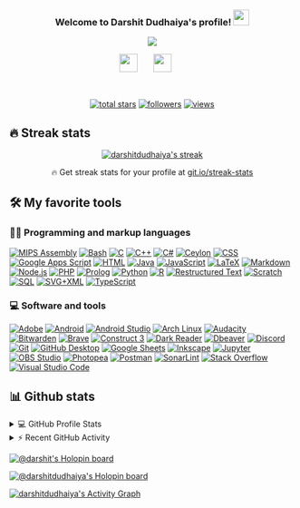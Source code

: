 <h3 align="center">
  Welcome to Darshit Dudhaiya's profile!
  <img src="https://media.giphy.com/media/hvRJCLFzcasrR4ia7z/giphy.gif" width="28">
</h3>

<!-- Typing SVG by darshitdudhaiya - https://github.com/darshitdudhaiya -->
<p align="center">
  <a href="https://github.com/darshitdudhaiya"><img src="https://readme-typing-svg.demolab.com/?lines=Full-stack%20web%20developer;Always%20learning%20new%20things&font=Fira%20Code&center=true&width=440&height=45&color=f75c7e&vCenter=true&size=22&pause=1000"></a>
</p>

<!-- Social icons section -->
<p align="center">
  <a href="https://discord.gg/883965686911750145" alt="darshit"><img width="32px" src="https://assets-global.website-files.com/6257adef93867e50d84d30e2/625e5fcef7ab80b8c1fe559e_Discord-Logo-Color.png"/></a>
  &#8287;&#8287;&#8287;&#8287;&#8287;
  <a href="https://www.linkedin.com/in/darshitdudhaiya" alt="darshit"><img width="32px" src="https://cdn-icons-png.flaticon.com/512/145/145807.png"/></a>
  &#8287;&#8287;&#8287;&#8287;&#8287;
</p>

<br/>

<!-- Social badges section -->
<!-- Badges with custom icons - https://github.com/darshitdudhaiya -->
<!-- View counter - https://github.com/darshitdudhaiya -->
<p align="center">
  
  
  <a href="https://github.com/darshitdudhaiya?tab=repositories&sort=stargazers">
    <img alt="total stars" title="Total stars on GitHub" src="https://custom-icon-badges.demolab.com/github/stars/darshitdudhaiya?color=55960c&style=for-the-badge&labelColor=488207&logo=star"/></a>
  <a href="https://github.com/darshitdudhiya?tab=followers">
    <img alt="followers" title="Follow me on Github" src="https://custom-icon-badges.demolab.com/github/followers/darshitdudhaiya?color=236ad3&labelColor=1155ba&style=for-the-badge&logo=person-add&label=Follow&logoColor=white"/></a>
  <a href="https://github.com/darshitdudhaiya/Simple-View-Counter">
    <img alt="views" title="GitHub profile views" src="https://freshidea.com/jonah/app/darshitdudhaiya-profile-views"/></a>
</p>



## 🔥 Streak stats

<!-- GitHub Readme Streak Stats - https://github.com/darshitdudhaiya/github-readme-streak-stats -->
<p align="center">
  <a href="https://github.com/darshitdudhaiya/github-readme-streak-stats">
    <img title="🔥 Get streak stats for your profile at git.io/streak-stats" alt="darshitdudhaiya's streak" src="https://streak-stats.demolab.com/?user=darshitdudhaiya&theme=monokai-metallian&hide_border=true"/>
  </a>
  <p align="center">🔥 Get streak stats for your profile at <a href="https://git.io/streak-stats">git.io/streak-stats</a></p>
</p>

<!-- Some badges are from https://github.com/Ileriayo/markdown-badges -->

## 🛠️ My favorite tools

### 👨‍💻 Programming and markup languages

<p>
    <a href="https://github.com/search?q=user%3Adarshitdudhaiya+language%3Aassembly"><img alt="MIPS Assembly" src="https://custom-icon-badges.demolab.com/badge/Assembly-525252.svg?logo=asm-hex&logoColor=white"></a>
    <a href="https://github.com/search?q=user%3Adarshitdudhaiya+language%3Abash"><img alt="Bash" src="https://img.shields.io/badge/Bash-121011.svg?logo=gnu-bash&logoColor=white"></a>
    <a href="https://github.com/search?q=user%3Adarshitdudhaiya+language%3Ac"><img alt="C" src="https://custom-icon-badges.demolab.com/badge/C-03599C.svg?logo=c-in-hexagon&logoColor=white"></a>
    <a href="https://github.com/search?q=user%3Adarshitdudhaiya+language%3Acpp"><img alt="C++" src="https://custom-icon-badges.demolab.com/badge/C++-9C033A.svg?logo=cpp2&logoColor=white"></a>
    <a href="https://github.com/search?q=user%3Adarshitdudhaiya+language%3Acsharp"><img alt="C#" src="https://custom-icon-badges.demolab.com/badge/C%23-68217A.svg?logo=cs2&logoColor=white"></a>
    <a href="https://github.com/search?q=user%3Adarshitdudhaiya+language%3Aceylon"><img alt="Ceylon" src="https://custom-icon-badges.demolab.com/badge/Ceylon-E39842.svg?logo=ceylon&logoColor=white"></a>
    <a href="https://github.com/search?q=user%3Adarshitdudhaiya+language%3Acss"><img alt="CSS" src="https://img.shields.io/badge/CSS-1572B6.svg?logo=css3&logoColor=white"></a>
    <a href="https://github.com/search?q=user%3Adarshitdudhaiya+language%3Ags"><img alt="Google Apps Script" src="https://custom-icon-badges.demolab.com/badge/Google%20Apps%20Script-02569B.svg?logo=color-swatch&logoColor=white"></a>
    <a href="https://github.com/search?q=user%3Adarshitdudhaiya+language%3Ahtml"><img alt="HTML" src="https://img.shields.io/badge/HTML-E34F26.svg?logo=html5&logoColor=white"></a>
    <a href="https://github.com/search?q=user%3Adarshitdudhaiya+language%3Ajava"><img alt="Java" src="https://custom-icon-badges.demolab.com/badge/Java-007396.svg?logo=java&logoColor=white"></a>
    <a href="https://github.com/search?q=user%3Adarshitdudhaiya+language%3Ajavascript"><img alt="JavaScript" src="https://img.shields.io/badge/JavaScript-F7DF1E.svg?logo=javascript&logoColor=black"></a>
    <a href="https://github.com/search?q=user%3Adarshitdudhaiya+language%3Atex"><img alt="LaTeX" src="https://img.shields.io/badge/LaTeX-008080.svg?logo=LaTeX&logoColor=white"></a>
    <a href="https://github.com/search?q=user%3Adarshitdudhaiya+language%3Amarkdown"><img alt="Markdown" src="https://img.shields.io/badge/Markdown-000000.svg?logo=markdown&logoColor=white"></a>
    <a href="https://github.com/search?q=user%3Adarshitdudhaiya+language%3Ajavascript"><img alt="Node.js" src="https://img.shields.io/badge/Node.js-43853D.svg?logo=node.js&logoColor=white"></a>
    <a href="https://github.com/search?q=user%3Adarshitdudhaiya+language%3Aphp"><img alt="PHP" src="https://img.shields.io/badge/PHP-777BB4.svg?logo=php&logoColor=white"></a>
    <a href="https://github.com/search?q=user%3Adarshitdudhaiya+language%3Aprolog"><img alt="Prolog" src="https://custom-icon-badges.demolab.com/badge/Prolog-E61B23.svg?logo=swi-prolog&logoColor=white"></a>
    <a href="https://github.com/search?q=user%3Adarshitdudhaiya+language%3Apython"><img alt="Python" src="https://img.shields.io/badge/Python-14354C.svg?logo=python&logoColor=white"></a>
    <a href="https://github.com/search?q=user%3Adarshitdudhaiya+language%3Ar"><img alt="R" src="https://img.shields.io/badge/R-276DC3.svg?logo=r&logoColor=white"></a>
    <a href="https://github.com/search?q=user%3Adarshitdudhaiya+language%3Arst"><img alt="Restructured Text" src="https://img.shields.io/badge/Restructured Text-3a4148.svg?logo=readthedocs&logoColor=white"></a>
    <a href="https://github.com/search?q=user%3Adarshitdudhaiya+language%3Ascratch"><img alt="Scratch" src="https://img.shields.io/badge/Scratch-4D97FF.svg?logo=scratch&logoColor=white"></a>
    <a href="https://github.com/search?q=user%3Adarshitdudhaiya+language%3Asql"><img alt="SQL" src="https://custom-icon-badges.demolab.com/badge/SQL-025E8C.svg?logo=database&logoColor=white"></a>
    <a href="https://github.com/search?q=user%3Adarshitdudhaiya+language%3Asvg"><img alt="SVG+XML" src="https://img.shields.io/badge/SVG%2BXML-e0982c.svg?logo=svg&logoColor=white"></a>
    <a href="https://github.com/search?q=user%3Adarshitdudhaiya+language%3AtypeScript"><img alt="TypeScript" src="https://img.shields.io/badge/TypeScript-007ACC.svg?logo=typescript&logoColor=white"></a>
</p>





### 💻 Software and tools

<p>
    <a href="#"><img alt="Adobe" src="https://img.shields.io/badge/Adobe-FF0000.svg?logo=adobe&logoColor=white"></a>
    <a href="#"><img alt="Android" src="https://img.shields.io/badge/Android-3DDC84?logo=android&logoColor=white"></a>
    <a href="#"><img alt="Android Studio" src="https://img.shields.io/badge/Android%20Studio-008678.svg?logo=android-studio&logoColor=white"></a>
    <a href="#"><img alt="Arch Linux" src="https://img.shields.io/badge/Arch%20Linux-1793D1.svg?logo=arch-linux&logoColor=white"></a>
    <a href="#"><img alt="Audacity" src="https://img.shields.io/badge/-Audacity-0000CC?logo=audacity&logoColor=white"></a>
    <a href="#"><img alt="Bitwarden" src="https://img.shields.io/badge/-Bitwarden-175DDC?logo=bitwarden&logoColor=white"></a>
    <a href="#"><img alt="Brave" src="https://img.shields.io/badge/-Brave-FB542B?logo=brave&logoColor=white"></a>
    <a href="#"><img alt="Construct 3" src="https://img.shields.io/badge/Construct%203-00b56a.svg?logo=construct-3&logoColor=white"></a>
    <a href="#"><img alt="Dark Reader" src="https://img.shields.io/badge/-Dark%20Reader-141E24?logo=dark-reader&logoColor=white"></a>
    <a href="#"><img alt="Dbeaver" src="https://custom-icon-badges.demolab.com/badge/-Dbeaver-372923?logo=dbeaver-mono&logoColor=white"></a>
    <a href="#"><img alt="Discord" src="https://img.shields.io/badge/-Discord-5865F2.svg?logo=discord&logoColor=white"></a>
    <a href="#"><img alt="Git" src="https://img.shields.io/badge/Git-F05033.svg?logo=git&logoColor=white"></a>
    <a href="#"><img alt="GitHub Desktop" src="https://img.shields.io/badge/GitHub%20Desktop-8034A9.svg?logo=github&logoColor=white"></a>
    <a href="#"><img alt="Google Sheets" src="https://img.shields.io/badge/Sheets-34A853.svg?logo=google%20sheets&logoColor=white"></a>
    <a href="#"><img alt="Inkscape" src="https://img.shields.io/badge/Inkscape-000000?logo=Inkscape&logoColor=white"></a>
    <a href="#"><img alt="Jupyter" src="https://img.shields.io/badge/Jupyter-F37626.svg?logo=Jupyter&logoColor=white"></a>
    <a href="#"><img alt="OBS Studio" src="https://img.shields.io/badge/-OBS-302E31?logo=obs-studio&logoColor=white"></a>
    <a href="#"><img alt="Photopea" src="https://img.shields.io/badge/Photopea-18A497?logo=photopea&logoColor=white"></a>
    <a href="#"><img alt="Postman" src="https://img.shields.io/badge/Postman-FF6C37?logo=postman&logoColor=white"></a>
    <a href="#"><img alt="SonarLint" src="https://img.shields.io/badge/-SonarLint-CB2029?logo=sonarlint&logoColor=white"></a>
    <a href="#"><img alt="Stack Overflow" src="https://img.shields.io/badge/-Stack%20Overflow-FE7A16?logo=stack-overflow&logoColor=white"></a>
    <a href="#"><img alt="Visual Studio Code" src="https://img.shields.io/badge/Visual%20Studio%20Code-0078d7.svg?logo=visual-studio-code&logoColor=white"></a>
</p>




## 📊 Github stats

<!-- https://github.com/anuraghazra/github-readme-stats -->
<details> 
  <summary>💻 GitHub Profile Stats</summary>
  <br/>
    <a href="https://github.com/anuraghazra/github-readme-stats"><img alt="darshitdudhaiya's Github Stats" src="https://darshitdudhaiya-github-readme-stats.vercel.app/api/?username=darshitdudhaiya&show_icons=true&include_all_commits=true&count_private=true&theme=react&hide_border=true&bg_color=1F222E&title_color=F85D7F&icon_color=F8D866" height="192px"/></a>
  <a href="https://github.com/anuraghazra/github-readme-stats"><img alt="darshitdudhaiya's Top Languages" src="https://github-readme-stats.vercel.app/api/top-langs/?username=darshitdudhaiya&langs_count=8&layout=compact&theme=react&hide_border=true&bg_color=1F222E&title_color=F85D7F&icon_color=F8D866&hide=Jupyter%20Notebook" height="192px"/></a>
  <br/>
  <b>Note:</b> Top languages is only a metric of the languages my public code consists of and doesn't reflect experience or skill level.
</details>

<!-- https://github.com/jamesgeorge007/github-activity-readme -->
<details>
  <summary>⚡ Recent GitHub Activity</summary>
  <br/>

<!--START_SECTION:activity-->

1. 🗣 Commented on [#344](https://github.com/darshitdudhaiya/github-readme-streak-stats/issues/344) in [darshitdudhaiya/github-readme-streak-stats](https://github.com/darshitdudhaiya/github-readme-streak-stats)
2. ❗️ Closed issue [#344](https://github.com/darshitdudhaiya/github-readme-streak-stats/issues/344) in [darshitdudhaiya/github-readme-streak-stats](https://github.com/darshitdudhaiya/github-readme-streak-stats)
3. 🗣 Commented on [#344](https://github.com/darshitdudhaiya/github-readme-streak-stats/issues/344) in [darshitdudhaiya/github-readme-streak-stats](https://github.com/darshitdudhaiya/github-readme-streak-stats)
4. 🗣 Commented on [#41](https://github.com/darshitdudhaiya/unicode-formatter/issues/41) in [darshitdudhaiya/unicode-formatter](https://github.com/darshitdudhaiya/unicode-formatter)
5. 🗣 Commented on [#40](https://github.com/darshitdudhaiya/unicode-formatter/issues/40) in [darshitdudhaiya/unicode-formatter](https://github.com/darshitdudhaiya/unicode-formatter)
   <!--END_SECTION:activity-->
   </details>

<!-- https://github.com/ashutosh00710/github-readme-activity-graph -->

[![@darshit's Holopin board](https://holopin.me/darshit)](https://holopin.io/@darshit)

[![@darshitdudhaiya's Holopin board](https://holopin.me/darshitdudhaiya)](https://holopin.io/@darshitdudhaiya)

<a href="https://github.com/ashutosh00710/github-readme-activity-graph"><img alt="darshitdudhaiya's Activity Graph" src="https://darshitdudhaiya-activity-graph.herokuapp.com/graph/?username=darshitdudhaiya&bg_color=1F222E&color=F8D866&line=F85D7F&point=FFFFFF&hide_border=true" /></a>
